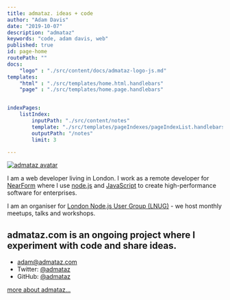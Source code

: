 ```yaml
---
title: admataz. ideas + code
author: "Adam Davis"
date: "2019-10-07"
description: "admataz"
keywords: "code, adam davis, web"
published: true
id: page-home
routePath: ""
docs: 
    "logo" : "./src/content/docs/admataz-logo-js.md"
templates: 
    "html" : "./src/templates/home.html.handlebars"
    "page" : "./src/templates/home.page.handlebars"


indexPages: 
    listIndex:
        inputPath: "./src/content/notes"
        template: "./src/templates/pageIndexes/pageIndexList.handlebars"
        outputPath: "/notes"
        limit: 3

---
```


<span class="icon"> 

[![admataz avatar](/assets/images/admataz-avatar.png)](https://twitter.com/admataz) 

I am a web developer living in London. I work as a remote developer for [NearForm](https://nearform.com) where I use [node.js](https://nodejs.org) and [JavaScript](https://developer.mozilla.org/en-US/docs/Web/JavaScript) to create high-performance software for enterprises. 

I am an organiser for [London Node.js User Group (LNUG)](https://lnug.org)  - we host monthly meetups, talks and workshops. 
 
## **admataz.com is an ongoing project** where I experiment with code and share ideas. 



<div class="contact-details">

- [adam@admataz.com](mailto:adam@admataz.com)
- Twitter: [@admataz](https://twitter.com/admataz)
- GitHub: [@admataz](https://github.com/admataz) 

</div>

[more about admataz...](/about)

</span>
